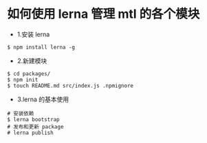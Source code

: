 # 如何使用 lerna 管理 mtl 的各个模块

- 1.安装 lerna
```
$ npm install lerna -g
```
- 2.新建模块
```
$ cd packages/
$ npm init
$ touch README.md src/index.js .npmignore
```
- 3.lerna 的基本使用
```
# 安装依赖
$ lerna bootstrap
# 发布和更新 package
# lerna publish
```


